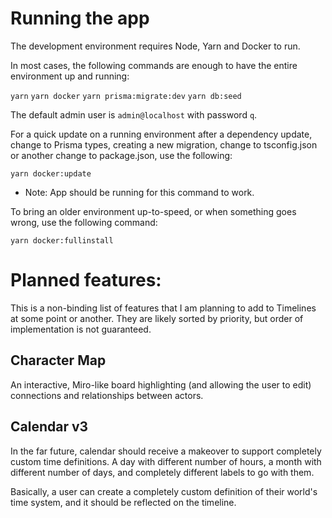# Running the app

The development environment requires Node, Yarn and Docker to run.

In most cases, the following commands are enough to have the entire environment up and running:

`yarn` <!-- Install dependencies -->
`yarn docker` <!-- Run containers -->
`yarn prisma:migrate:dev` <!-- Run migrations -->
`yarn db:seed` <!-- Create the default user -->

The default admin user is `admin@localhost` with password `q`.

For a quick update on a running environment after a dependency update, change to Prisma types, creating a new migration, change to tsconfig.json or another change to package.json, use the following:

`yarn docker:update`

- Note: App should be running for this command to work.

To bring an older environment up-to-speed, or when something goes wrong, use the following command:

`yarn docker:fullinstall`

# Planned features:

This is a non-binding list of features that I am planning to add to Timelines at some point or another. They are likely sorted by priority, but order of implementation is not guaranteed.

## Character Map

An interactive, Miro-like board highlighting (and allowing the user to edit) connections and relationships between actors.

## Calendar v3

In the far future, calendar should receive a makeover to support completely custom time definitions. A day with different number of hours, a month with different number of days, and completely different labels to go with them.

Basically, a user can create a completely custom definition of their world's time system, and it should be reflected on the timeline.
